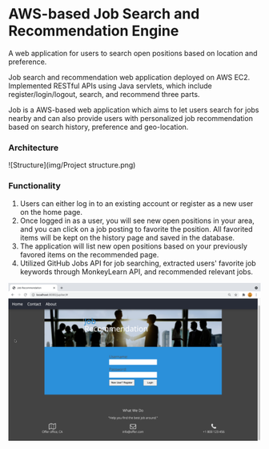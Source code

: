 # AWS-based Job Search and Recommendation Engine

A web application for users to search open positions based on location and preference.

Job search and recommendation web application deployed on AWS EC2. Implemented RESTful APIs using Java servlets, which include register/login/logout, search, and recommend three parts.

Job is a AWS-based web application which aims to let users search for jobs nearby and can also provide users with personalized job recommendation based on search history, preference and geo-location.



### Architecture





![Structure](img/Project structure.png)



### Functionality

1. Users can either log in to an existing account or register as a new user on the home page.
2. Once logged in as a user, you will see new open positions in your area, and you can click on a job posting to favorite the position. All favorited items will be kept on the history page and saved in the database.
3. The application will list new open positions based on your previously favored items on the recommended page.
4. Utilized GitHub Jobs API for job searching,  extracted users' favorite job keywords through MonkeyLearn API, and recommended relevant jobs.

![Login](img/login.png)

